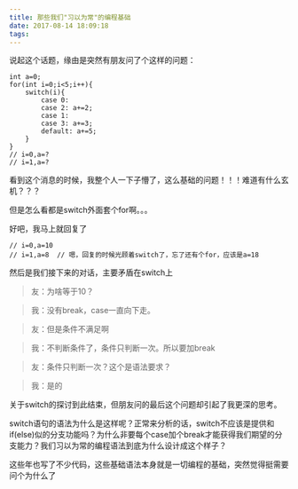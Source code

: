 ```yaml
---
title: 那些我们"习以为常"的编程基础
date: 2017-08-14 18:09:18
tags:
---
```


说起这个话题，缘由是突然有朋友问了个这样的问题：

```
int a=0;
for(int i=0;i<5;i++){
    switch(i){
        case 0:
        case 2: a+=2;
        case 1:
        case 3: a+=3;
        default: a+=5;
    }
}
// i=0,a=?
// i=1,a=?
```

看到这个消息的时候，我整个人一下子懵了，这么基础的问题！！！难道有什么玄机？？？

但是怎么看都是switch外面套个for啊。。。

好吧，我马上就回复了

```
// i=0,a=10
// i=1,a=8  // 嗯，回复的时候光顾着switch了，忘了还有个for，应该是a=18
```

然后是我们接下来的对话，主要矛盾在switch上

>友：为啥等于10？

>我：没有break，case一直向下走。

>友：但是条件不满足啊

>我：不判断条件了，条件只判断一次。所以要加break

>友：条件只判断一次？这个是语法要求？

>我：是的

关于switch的探讨到此结束，但朋友问的最后这个问题却引起了我更深的思考。

switch语句的语法为什么是这样呢？正常来分析的话，switch不应该是提供和if(else)似的分支功能吗？为什么非要每个case加个break才能获得我们期望的分支能力？我们习以为常的编程语法到底为什么设计成这个样子？

这些年也写了不少代码，这些基础语法本身就是一切编程的基础，突然觉得挺需要问个为什么了

